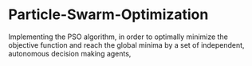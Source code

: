 # Particle-Swarm-Optimization
Implementing the PSO algorithm, in order to optimally minimize the objective function and reach the global minima by a set of independent, autonomous decision making agents,
